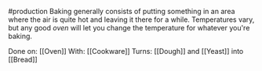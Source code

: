 #production 
Baking generally consists of putting something in an area where the air is quite hot and leaving it there for a while. Temperatures vary, but any good _oven_ will let you change the temperature for whatever you're baking.

Done on:
	[[Oven]]
With: [[Cookware]]
Turns:
	[[Dough]] and [[Yeast]] into [[Bread]]